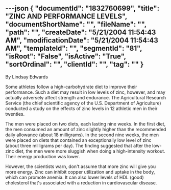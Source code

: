 ---json
{
  "documentId": "1832760699",
  "title": "ZINC AND PERFORMANCE LEVELS",
  "documentShortName": "",
  "fileName": "",
  "path": "",
  "createDate": "5/21/2004 11:54:43 AM",
  "modificationDate": "5/21/2004 11:54:43 AM",
  "templateId": "",
  "segmentId": "81",
  "isRoot": "False",
  "isActive": "True",
  "sortOrdinal": "",
  "clientId": "",
  "tag": ""
}
---

By Lindsay Edwards 
 
Some athletes follow a high-carbohydrate diet to improve their performance. Such a diet may result in low levels of zinc, however, and may actually adversely affect strength and endurance. The Agricultural Research Service (the chief scientific agency of the U.S. Department of Agriculture) conducted a study on the effects of zinc levels in 12 athletic men in their twenties. 

The men were placed on two diets, each lasting nine weeks. In the first diet, the men consumed an amount of zinc slightly higher than the recommended daily allowance (about 18 milligrams). In the second nine weeks, the men were placed on diets that contained an exceptionally low level of zinc (about three milligrams per day). The finding suggested that after the low-zinc diet, the men were more sluggish when doing a high-intensity workout. Their energy production was lower. 

However, the scientists warn, don't assume that more zinc will give you more energy. Zinc can inhibit copper utilization and uptake in the body, which can promote anemia. It can also lower levels of HDL (good) cholesterol that's associated with a reduction in cardiovascular disease.
